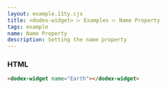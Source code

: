 ```yaml
---
layout: example.11ty.cjs
title: <dodex-widget> ⌲ Examples ⌲ Name Property
tags: example
name: Name Property
description: Setting the name property
---
```


<dodex-widget name="Earth"></dodex-widget>

<h3>HTML</h3>

```html
<dodex-widget name="Earth"></dodex-widget>
```
